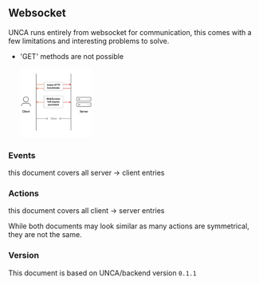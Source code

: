 ## Websocket

UNCA runs entirely from websocket for communication, this comes with a few limitations and interesting problems to solve.
- 'GET' methods are not possible

  <img src="https://github.com/UNC-A/spec/blob/6ba0751a2bfdc07b59200b8fc2be54e2a9df9bff/websocket/websocket.png" alt="Image diagram of websocket" width="30%" height="30%">
### Events
this document covers all server -> client entries
### Actions
this document covers all client -> server entries

While both documents may look similar as many actions are symmetrical, they are not the same.


### Version
This document is based on UNCA/backend version `0.1.1`
